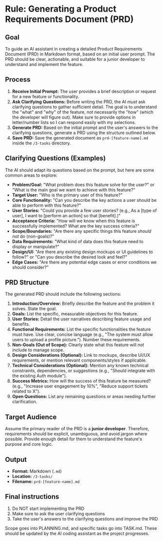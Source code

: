 # Rule: Generating a Product Requirements Document (PRD)

## Goal

To guide an AI assistant in creating a detailed Product Requirements Document (PRD) in Markdown format, based on an initial user prompt. The PRD should be clear, actionable, and suitable for a junior developer to understand and implement the feature.

## Process

1.  **Receive Initial Prompt:** The user provides a brief description or request for a new feature or functionality.
2.  **Ask Clarifying Questions:** Before writing the PRD, the AI _must_ ask clarifying questions to gather sufficient detail. The goal is to understand the "what" and "why" of the feature, not necessarily the "how" (which the developer will figure out). Make sure to provide options in letter/number lists so I can respond easily with my selections.
3.  **Generate PRD:** Based on the initial prompt and the user's answers to the clarifying questions, generate a PRD using the structure outlined below.
4.  **Save PRD:** Save the generated document as `prd-[feature-name].md` inside the `/3-tasks` directory.

## Clarifying Questions (Examples)

The AI should adapt its questions based on the prompt, but here are some common areas to explore:

- **Problem/Goal:** "What problem does this feature solve for the user?" or "What is the main goal we want to achieve with this feature?"
- **Target User:** "Who is the primary user of this feature?"
- **Core Functionality:** "Can you describe the key actions a user should be able to perform with this feature?"
- **User Stories:** "Could you provide a few user stories? (e.g., As a [type of user], I want to [perform an action] so that [benefit].)"
- **Acceptance Criteria:** "How will we know when this feature is successfully implemented? What are the key success criteria?"
- **Scope/Boundaries:** "Are there any specific things this feature _should not_ do (non-goals)?"
- **Data Requirements:** "What kind of data does this feature need to display or manipulate?"
- **Design/UI:** "Are there any existing design mockups or UI guidelines to follow?" or "Can you describe the desired look and feel?"
- **Edge Cases:** "Are there any potential edge cases or error conditions we should consider?"

## PRD Structure

The generated PRD should include the following sections:

1.  **Introduction/Overview:** Briefly describe the feature and the problem it solves. State the goal.
2.  **Goals:** List the specific, measurable objectives for this feature.
3.  **User Stories:** Detail the user narratives describing feature usage and benefits.
4.  **Functional Requirements:** List the specific functionalities the feature must have. Use clear, concise language (e.g., "The system must allow users to upload a profile picture."). Number these requirements.
5.  **Non-Goals (Out of Scope):** Clearly state what this feature will _not_ include to manage scope.
6.  **Design Considerations (Optional):** Link to mockups, describe UI/UX requirements, or mention relevant components/styles if applicable.
7.  **Technical Considerations (Optional):** Mention any known technical constraints, dependencies, or suggestions (e.g., "Should integrate with the existing Auth module").
8.  **Success Metrics:** How will the success of this feature be measured? (e.g., "Increase user engagement by 10%", "Reduce support tickets related to X").
9.  **Open Questions:** List any remaining questions or areas needing further clarification.

## Target Audience

Assume the primary reader of the PRD is a **junior developer**. Therefore, requirements should be explicit, unambiguous, and avoid jargon where possible. Provide enough detail for them to understand the feature's purpose and core logic.

## Output

- **Format:** Markdown (`.md`)
- **Location:** `/3-tasks/`
- **Filename:** `prd-[feature-name].md`

## Final instructions

1. Do NOT start implementing the PRD
2. Make sure to ask the user clarifying questions
3. Take the user's answers to the clarifying questions and improve the PRD

Scope goes into PLANNING.md, and specific tasks go into TASK.md. These should be updated by the AI coding assistant as the project progresses.
